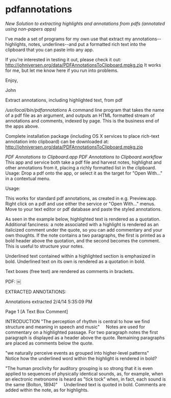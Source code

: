 pdfannotations
==============

_New Solution to extracting highlights and annotations from pdfs (annotated using non-papers apps)_

I've made a set of programs for my own use that extract my annotations--highlights, notes, underlines--and put a formatted rich text into the clipboard that you can paste into any app.

If you're interested in testing it out, please check it out: http://johniversen.org/data/PDFAnnotationsToClipboard.mpkg.zip
It works for me, but let me know here if you run into problems.

Enjoy,

John


Extract annotations, including highlighted text, from pdf

*/usr/local/bin/pdfannotations*
	A command line program that takes the name of a pdf file as an argument, and outputs an HTML formatted stream of annotations and comments, indexed by page. This is the business end of the apps above.

  Complete installation package (including OS X services to place rich-text annotation into clipboard) can be downloaded at: http://johniversen.org/data/PDFAnnotationsToClipboard.mpkg.zip
  
*PDF Annotations to Clipboard.app*
*PDF Annotations to Clipboard.workflow*
	This app and service both take a pdf file and harvest notes, highlighst and other annotations from it, placing a richly formatted list in the clipboard. Usage: Drop a pdf onto the app, or select it as the target for "Open With…" in a contextual menu.

  
Usage: 

This works for standard pdf annotations, as created in e.g. Preview.app. Right click on a pdf and use either the service or "Open With…" menus. Move to your text editor or pdf database and paste the styled annotations.

As seen in the example below, highlighted text is rendered as a quotation. Additional fanciness: a note associated with a highlight is rendered as an italicized comment under the quote, so you can add commentary and your own thoughts. If the note contains a two paragraphs, the first is printed as a bold header above the quotation, and the second becomes the comment. This is useful to structure your notes.

Underlined text contained within a highlighted section is emphasized in bold. Underlined text on its own is rendered as a quotation in bold. 

Text boxes (free text) are rendered as comments in brackets.


PDF:
￼

EXTRACTED ANNOTATIONS:

Annotations extracted 2/4/14 5:35:09 PM

Page 1
[A Text Box Comment]

INTRODUCTION
"The perception of rhythm is central to how we find structure and meaning in speech and music"
    Notes are used for commentary on a highlighted passage. For two paragraph notes the first paragraph is displayed as a header above the quote. Remaining paragraphs are placed as comments below the quote.

"we naturally perceive events as grouped into higher-level patterns"
     Notice how the underlined word within the highlight is rendered in bold?

"The human proclivity for auditory grouping is so strong that it is even applied to sequences of physically identical sounds, as, for example, when an electronic metronome is heard as "tick tock" when, in fact, each sound is the same (Bolton, 1894)"
    Underlined text is quoted in bold. Comments are added within the note, as for highlights.

